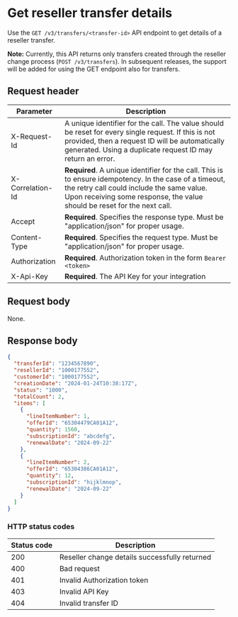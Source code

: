 # Get reseller transfer details

Use the `GET /v3/transfers/<transfer-id>` API endpoint to get details of a reseller transfer.

**Note:** Currently, this API returns only transfers created through the reseller change process (`POST /v3/transfers`). In subsequent releases, the support will be added for using the GET endpoint also for transfers.

## Request header

| Parameter        | Description                                                                                                                                                                                                                      |
| ---------------- | -------------------------------------------------------------------------------------------------------------------------------------------------------------------------------------------------------------------------------- |
| X-Request-Id     | A unique identifier for the call. The value should be reset for every single request. If this is not provided, then a request ID will be automatically generated. Using a duplicate request ID may return an error.              |
| X-Correlation-Id | **Required**. A unique identifier for the call. This is to ensure idempotency. In the case of a timeout, the retry call could include the same value. Upon receiving some response, the value should be reset for the next call. |
| Accept           | **Required**. Specifies the response type. Must be "application/json" for proper usage.                                                                                                                                          |
| Content-Type     | **Required**. Specifies the request type. Must be "application/json" for proper usage.                                                                                                                                           |
| Authorization    | **Required**. Authorization token in the form `Bearer <token>`                                                                                                                                                                   |
| X-Api-Key        | **Required**. The API Key for your integration                                                                                                                                                                                   |

## Request body

None.

## Response body

```json
{
  "transferId": "1234567890",
  "resellerId": "1000177552",
  "customerId": "1000177552",
  "creationDate": "2024-01-24T10:38:17Z",
  "status": "1000",
  "totalCount": 2,
  "items": [
    {
      "lineItemNumber": 1,
      "offerId": "65304479CA01A12",
      "quantity": 1560,
      "subscriptionId": "abcdefg",
      "renewalDate": "2024-09-22"
    },
    {
      "lineItemNumber": 2,
      "offerId": "65304386CA01A12",
      "quantity": 12,
      "subscriptionId": "hijklmnop",
      "renewalDate": "2024-09-22"
    }
  ]
}
```

### HTTP status codes

| Status code | Description                                   |
| ----------- | --------------------------------------------- |
| 200         | Reseller change details successfully returned |
| 400         | Bad request                                   |
| 401         | Invalid Authorization token                   |
| 403         | Invalid API Key                               |
| 404         | Invalid transfer ID                           |
